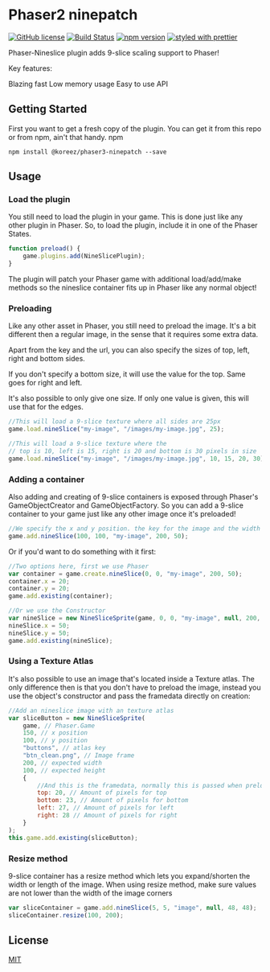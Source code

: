 # Phaser2 ninepatch

[![GitHub license](https://img.shields.io/badge/license-MIT-green.svg)](https://github.com/koreezgames/phaser2-ninepatch-plugin/blob/master/LICENSE)
[![Build Status](https://secure.travis-ci.org/koreezgames/phaser2-ninepatch-plugin.svg?branch=master)](https://travis-ci.org/koreezgames/phaser2-ninepatch-plugin)
[![npm version](https://badge.fury.io/js/%40koreez%2Fphaser2-ninepatch.svg)](https://badge.fury.io/js/%40koreez%2Fphaser2-ninepatch)
[![styled with prettier](https://img.shields.io/badge/styled_with-prettier-ff69b4.svg)](https://github.com/prettier/prettier)

Phaser-Nineslice plugin adds 9-slice scaling support to Phaser!

Key features:

Blazing fast
Low memory usage
Easy to use API

## Getting Started

First you want to get a fresh copy of the plugin. You can get it from this repo or from npm, ain't that handy. npm

```
npm install @koreez/phaser3-ninepatch --save
```

## Usage

### Load the plugin

You still need to load the plugin in your game. This is done just like any other plugin in Phaser. So, to load the plugin, include it in one of the Phaser States.

```javascript
function preload() {
    game.plugins.add(NineSlicePlugin);
}
```

The plugin will patch your Phaser game with additional load/add/make methods so the nineslice container fits up in Phaser like any normal object!

### Preloading

Like any other asset in Phaser, you still need to preload the image. It's a bit different then a regular image, in the sense that it requires some extra data.

Apart from the key and the url, you can also specify the sizes of top, left, right and bottom sides.

If you don't specify a bottom size, it will use the value for the top. Same goes for right and left.

It's also possible to only give one size. If only one value is given, this will use that for the edges.

```javascript
//This will load a 9-slice texture where all sides are 25px
game.load.nineSlice("my-image", "/images/my-image.jpg", 25);

//This will load a 9-slice texture where the
// top is 10, left is 15, right is 20 and bottom is 30 pixels in size
game.load.nineSlice("my-image", "/images/my-image.jpg", 10, 15, 20, 30);
```

### Adding a container

Also adding and creating of 9-slice containers is exposed through Phaser's GameObjectCreator and GameObjectFactory. So you can add a 9-slice container to your game just like any other image once it's preloaded!

```javascript
//We specify the x and y position. the key for the image and the width and height of the container. It will be automaticly scaled!
game.add.nineSlice(100, 100, "my-image", 200, 50);
```

Or if you'd want to do something with it first:

```javascript
//Two options here, first we use Phaser
var container = game.create.nineSlice(0, 0, "my-image", 200, 50);
container.x = 20;
container.y = 20;
game.add.existing(container);

//Or we use the Constructor
var nineSlice = new NineSliceSprite(game, 0, 0, "my-image", null, 200, 50);
nineSlice.x = 50;
nineSlice.y = 50;
game.add.existing(nineSlice);
```

### Using a Texture Atlas

It's also possible to use an image that's located inside a Texture atlas. The only difference then is that you don't have to preload the image, instead you use the object's constructor and pass the framedata directly on creation:

```javascript
//Add an nineslice image with an texture atlas
var sliceButton = new NineSliceSprite(
    game, // Phaser.Game
    150, // x position
    100, // y position
    "buttons", // atlas key
    "btn_clean.png", // Image frame
    200, // expected width
    100, // expected height
    {
        //And this is the framedata, normally this is passed when preloading. Check README for details
        top: 20, // Amount of pixels for top
        bottom: 23, // Amount of pixels for bottom
        left: 27, // Amount of pixels for left
        right: 28 // Amount of pixels for right
    }
);
this.game.add.existing(sliceButton);
```

### Resize method

9-slice container has a resize method which lets you expand/shorten the width or length of the image. When using resize method, make sure values are not lower than the width of the image corners

```javascript
var sliceContainer = game.add.nineSlice(5, 5, "image", null, 48, 48);
sliceContainer.resize(100, 200);
```

## License

[MIT](LICENSE)

